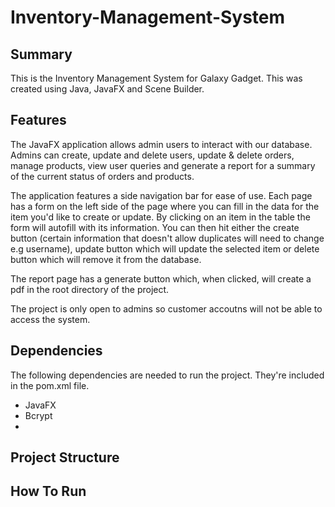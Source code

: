 # Inventory-Management-System
## Summary 
This is the Inventory Management System for Galaxy Gadget. This was created using Java, JavaFX and Scene Builder.

## Features
The JavaFX application allows admin users to interact with our database. Admins can create, update and delete users, update & delete orders, manage products, view user 
queries and generate a report for a summary of the current status of orders and products.

The application features a side navigation bar for ease of use. Each page has a form on the left side of the page where you can fill in the data for the item you'd like 
to create or update. By clicking on an item in the table the form will autofill with its information. You can then hit either the create button (certain information that doesn't
allow duplicates will need to change e.g username), update button which will update the selected item or delete button which will remove it from the database.

The report page has a generate button which, when clicked, will create a pdf in the root directory of the project. 

The project is only open to admins so customer accoutns will not be able to access the system. 

## Dependencies
The following dependencies are needed to run the project. They're included in the pom.xml file.
- JavaFX
- Bcrypt 
- 

## Project Structure 

## How To Run
